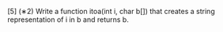 [5] (∗2) Write a function itoa(int i, char b[]) that creates a string representation of i in b and
returns b.
